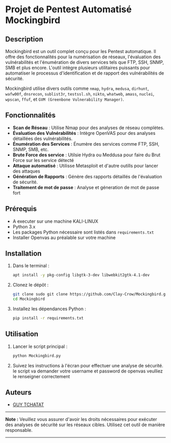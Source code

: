 # Projet de Pentest Automatisé  Mockingbird 

## Description

Mockingbird est un outil complet conçu pour les Pentest automatique. Il offre des fonctionnalités pour la numérisation de réseaux, l'évaluation des vulnérabilités et l'énumération de divers services tels que FTP, SSH, SNMP, SMB et plus encore. L'outil intègre plusieurs utilitaires puissants pour automatiser le processus d'identification et de rapport des vulnérabilités de sécurité.

Mockingbird utilise divers outils comme `nmap`, `hydra`, `medusa`, `dirhunt`, `wafw00f`, `dnsrecon`, `sublist3r`, `testssl.sh`, `nikto`, `whatweb`, `amass`, `nuclei`, `wpscan`, `ffuf`, et `GVM (Greenbone Vulnerability Manager)`.

## Fonctionnalités

- **Scan de Réseau** : Utilise Nmap pour des analyses de réseau complètes.
- **Évaluation des Vulnérabilités** : Intègre OpenVAS pour des analyses détaillées des vulnérabilités.
- **Énumération des Services** : Énumère des services comme FTP, SSH, SNMP, SMB, etc.
- **Brute Force des service** : Utilsie Hydra ou Meddusa pour faire du Brut Force sur  les service détecté
- **Attaque automatisé** : Utilisse Metasploit et d'autre outills pour lancer des attaques 
- **Génération de Rapports** : Génère des rapports détaillés de l'évaluation de sécurité.
- **Traitement de mot de passe** : Analyse et géneration de mot de passe fort


## Prérequis

- A executer sur une machine KALI-LINUX
- Python 3.x
- Les packages Python nécessaire sont  listés dans `requirements.txt`
- Installer Openvas au préalable sur votre machine 

## Installation

1. Dans le terminal : 
    ```bash
    apt install -y pkg-config libgtk-3-dev libwebkit2gtk-4.1-dev
   ```  
   

2. Clonez le dépôt :
   ```bash
   git clone sudo git clone https://github.com/Clay-Crow/Mockingbird.git
   cd Mockingbird
   ```
    

3. Installez les dépendances Python :
   ```bash
   pip install -r requirements.txt
   ```



## Utilisation

1. Lancer le script principal :
   ```bash
   python Mockingbird.py
   ```
2. Suivez les instructions à l'écran pour effectuer une analyse de sécurité. le script va demander votre username et password de     openvas veulliez le renseigner correctement 


## Auteurs

- [GUY TCHATAT ](lien_vers_profil)

---

**Note :** Veuillez vous assurer d'avoir les droits nécessaires pour exécuter des analyses de sécurité sur les réseaux cibles. Utilisez cet outil de manière responsable.

---
